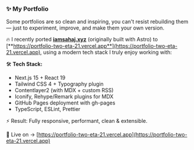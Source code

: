 ### ✨ My Portfolio

Some portfolios are so clean and inspiring, you can't resist rebuilding them — just to experiment, improve, and make them your own version.

🔥 I recently ported [**iamsahaj.xyz**](https://iamsahaj.xyz) (originally built with Astro) to [**https://portfolio-two-eta-21.vercel.app**](https://portfolio-two-eta-21.vercel.app), using a modern tech stack I truly enjoy working with:

🛠️ **Tech Stack:**

* Next.js 15 + React 19
* Tailwind CSS 4 + Typography plugin
* Contentlayer2 (with MDX + custom RSS)
* Iconify, Rehype/Remark plugins for MDX
* GitHub Pages deployment with gh-pages
* TypeScript, ESLint, Prettier

⚡ Result: Fully responsive, performant, clean & extensible.

🎯 Live on → [https://portfolio-two-eta-21.vercel.app](https://portfolio-two-eta-21.vercel.app)
